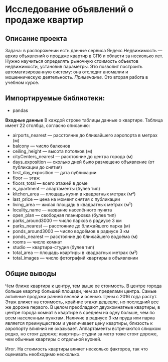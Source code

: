 # Исследование объявлений о продаже квартир

## Описание проекта

Задача: в распоряжении есть данные сервиса Яндекс.Недвижимость — архив объявлений о продаже квартир в СПб и области за несколько лет. Нужно научиться определять рыночную стоимость объектов недвижимости, установив параметры. Это позволит построить автоматизированную систему: она отследит аномалии и мошенническую деятельность.
*Примечание.* Это вторая работа в учебном курсе. 

## Импортируемые библиотеки:
- pandas

**Входные данные** 
В каждой строке таблицы данные о квартире. Таблица имеет 22 столбца, согласно описанию:
-	airports_nearest — расстояние до ближайшего аэропорта в метрах (м)
-	balcony — число балконов
-	ceiling_height — высота потолков (м)
-	cityCenters_nearest — расстояние до центра города (м)
-	days_exposition — сколько дней было размещено объявление (от публикации до снятия)
-	first_day_exposition — дата публикации
-	floor — этаж
-	floors_total — всего этажей в доме
-	is_apartment — апартаменты (булев тип)
-	kitchen_area — площадь кухни в квадратных метрах (м²)
-	last_price — цена на момент снятия с публикации
-	living_area — жилая площадь в квадратных метрах (м²)
-	locality_name — название населённого пункта
-	open_plan — свободная планировка (булев тип)
-	parks_around3000 — число парков в радиусе 3 км
-	parks_nearest — расстояние до ближайшего парка (м)
-	ponds_around3000 — число водоёмов в радиусе 3 км
-	ponds_nearest — расстояние до ближайшего водоёма (м)
-	rooms — число комнат
-	studio — квартира-студия (булев тип)
-	total_area — площадь квартиры в квадратных метрах (м²)
-	total_images — число фотографий квартиры в объявлении


## Общие выводы

Чем ближе квартира к центру, тем выше ее стоимость. В центре города больше квартир большей площади, чем за пределами центра. Самые активные продажи ранней весной и осенью. Цены с 2016 года растут. Этаж влияет на стоимость, крайние этажи дешевле, но последний все же дороже первого. В целом преобладают двухкомнатные квартиры, в центре города комнат в квартире в среднем на одну больше, чем по всем населенным пунктам. Наличие в радиусе 3 км пруда или парка является преимуществом и увеличивает цену квартиры, близость к аэропорту влияния не оказывает. Аппартаменты встречаются слишком редко, но стоят дороже; квартиры-студии за метр тоже стоят дороже, чем обычные квартиры с отдельной кухней.

Итог. На стоимость квартиры влияет несколько факторов, так что оценивать необходимо несколько.

